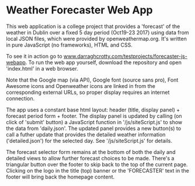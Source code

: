 ﻿# Weather Forecaster Web App

This web application is a college project that provides a 'forecast' of the weather in Dublin over a fixed 5 day period (Oct19-23 2017) using data from local JSON files, which were provided by openweathermap.org. It's written in pure JavaScript (no frameworks), HTML and CSS.

To see it in action go to www.darraghcrotty.com/testprojects/forecaster-js-webapp. To run the web app yourself, download the repository and open 'index.html' in a web browser.

Note that the Google map (via API), Google font (source sans pro), Font Awesome icons and Openweather icons are linked in from the corresponding external URLs, so proper display requires an internet connection.



The app uses a constant base html layout: header (title, display panel) + forecast period form + footer. The display panel is updated by calling (on click of 'submit' button) a JavaScript function in '/js/siteScript.js' to show the data from 'daily.json'. The updated panel provides a new button(s) to call a futher update that provides the detailed weather information ('detailed.json') for the selected day. See '/js/siteScript.js' for details.



The forecast selector form remains at the bottom of both the daily and detailed views to allow further forecast choices to be made. There's a triangular button over the footer to skip back to the top of the current page. Clicking on the logo in the title (top) banner or the 'FORECASTER' text in the footer will bring back the homepage content.
